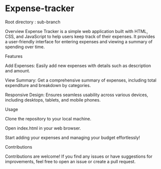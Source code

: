 # Expense-tracker

Root directory : sub-branch


Overview
Expense Tracker is a simple web application built with HTML, CSS, and JavaScript to help users keep track of their expenses. It provides a user-friendly interface for entering expenses and viewing a summary of spending over time.

Features


Add Expenses: Easily add new expenses with details such as description and amount.


View Summary: Get a comprehensive summary of expenses, including total expenditure and breakdown by categories.

Responsive Design: Ensures seamless usability across various devices, including desktops, tablets, and mobile phones.


Usage


Clone the repository to your local machine.


Open index.html in your web browser.


Start adding your expenses and managing your budget effortlessly!

Contributions

Contributions are welcome! If you find any issues or have suggestions for improvements, feel free to open an issue or create a pull request.
